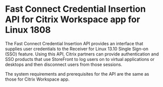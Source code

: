 # Fast Connect Credential Insertion API for Citrix Workspace app for Linux 1808

The Fast Connect Credential Insertion API provides an interface that supplies user credentials to the Receiver for Linux 13.10 Single Sign-on (SSO) feature. Using this API, Citrix partners can provide authentication and SSO products that use StoreFront to log users on to virtual applications or desktops and then disconnect users from those sessions.

The system requirements and prerequisites for the API are the same as those for Citrix Workspace app.



